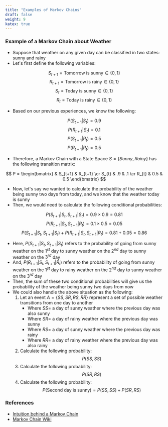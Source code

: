 ```yaml
---
title: "Examples of Markov Chains"
draft: false
weight: 9
katex: true
---
```


### Example of a Markov Chain about Weather
- Suppose that weather on any given day can be classified in two states: sunny and rainy
- Let's first define the following variables:

$$ S_{t+1} = \text{Tomorrow is sunny} \in \lbrace 0,1 \rbrace $$
$$ R_{t+1} = \text{Tomorrow is rainy} \in \lbrace 0,1 \rbrace $$
$$ S_{t} = \text{Today is sunny} \in \lbrace 0,1 \rbrace $$
$$ R_{t} = \text{Today is rainy} \in \lbrace 0,1 \rbrace $$

- Based on our previous experiences, we know the following:

$$ P(S_{t+1}|S_{t}) = 0.9 $$
$$ P(R_{t+1}|S_{t}) = 0.1 $$
$$ P(S_{t+1}|R_{t}) = 0.5 $$
$$ P(R_{t+1}|R_{t}) = 0.5 $$

- Therefore, a Markov Chain with a State Space $S= \lbrace Sunny, Rainy \rbrace$ has the following transition matrix:

$$ P = \begin{bmatrix}  & S_{t+1} & R_{t+1} \cr S_{t} & .9 & .1 \cr R_{t} & 0.5 & 0.5 \end{bmatrix} $$

- Now, let's say we wanted to calculate the probability of the weather being sunny two days from today, and we know that the weather today is sunny
- Then, we would need to calculate the following conditional probabilities:

$$ P(S_{t+1}|S_{t}, S_{t+1}|S_{t}) = 0.9 \times 0.9 = 0.81 $$
$$ P(R_{t+1}|S_{t}, S_{t+1}|R_{t}) = 0.1 \times 0.5 = 0.05 $$
$$ P(S_{t+1}|S_{t}, S_{t+1}|S_{t}) + P(R_{t+1}|S_{t}, S_{t+1}|R_{t}) = 0.81 + 0.05 = 0.86 $$

- Here, $P(S_{t+1}|S_{t}, S_{t+1}|S_{t})$ refers to the probability of going from sunny weather on the $1^{st}$ day to sunny weather on the $2^{nd}$ day to sunny weather on the $3^{rd}$ day
- And, $P(R_{t+1}|S_{t}, S_{t+1}|R_{t})$ refers to the probability of going from sunny weather on the $1^{st}$ day to rainy weather on the $2^{nd}$ day to sunny weather on the $3^{rd}$ day
- Then, the sum of these two conditional probabilities will give us the probability of the weather being sunny two days from now
- We could also handle the above situation as the following:
	1. Let an event $A= \lbrace SS,SR,RS,RR \rbrace$ represent a set of possible weather transitions from one day to another
		- Where $SS =$ a day of sunny weather where the previous day was also sunny
		- Where $SR =$ a day of rainy weather where the previous day was sunny
		- Where $RS =$ a day of sunny weather where the previous day was rainy
		- Where $RR =$ a day of rainy weather where the previous day was also rainy
	2. Calculate the following probability:
	$$ P(SS,SS) $$
	3. Calculate the following probability:
	$$ P(SR,RS) $$
	4. Calculate the following probability:
	$$ P(\text{Second day is sunny}) = P(SS,SS) + P(SR,RS) $$

### References
- [Intuition behind a Markov Chain](https://stats.stackexchange.com/questions/165/how-would-you-explain-markov-chain-monte-carlo-mcmc-to-a-layperson)
- [Markov Chain Wiki](https://en.wikipedia.org/wiki/Markov_chain)
